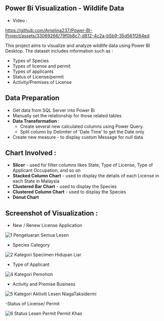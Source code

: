 ## Power Bi Visualization - Wildlife Data
- Video :

https://github.com/Amelina237/Power-BI-Project/assets/33069266/79f0b8c7-d812-4c2a-b5b9-35d561f264ed

This project aims to visualize and analyze wildlife data using Power BI Desktop. The dataset includes information such as :

- Types of Species
- Types of license and permit
- Types of applicants
- Status of License/permit
- Activity/Premises of License

## Data Preparation

- Get data from SQL Server into Power Bi
- Manually set the relationship for those related tables
- **Data Transformation** : 
  - Create several new calculated columns using Power Query.
  - Split column by Delimiter of 'Date Time' to get the Date only
- Create new measure - to display custom Message for null data

## Chart Involved :

- **Slicer** - used for filter columns likes State, Type of License, Type of Applicant Occupation, and so on
- **Stacked Column Chart** - used to display the details of each License in each State in Malaysia
- **Clustered Bar Chart** - used to display the Species
- **Clustered Column Chart** - used to display the Species
- **Donut Chart**

## Screenshot of Visualization :
- New / Renew License Application
  
![1 Pengeluaran Semua Lesen](https://github.com/Amelina237/Power-BI-Project/assets/33069266/52250789-5906-4868-ab3d-9093b02510b4)

- Species Category

![2 Kategori Specimen Hidupan Liar](https://github.com/Amelina237/Power-BI-Project/assets/33069266/e646777d-f689-4218-9c8f-07e34dfa45cf)

- Type of Applicant

![4 Kategori Pemohon](https://github.com/Amelina237/Power-BI-Project/assets/33069266/52e8786c-a97d-486e-a6b8-917e4bad0ec0)

- Activity and Premise Business

![5 Kategori Aktiviti Lesen NiagaTaksidermi](https://github.com/Amelina237/Power-BI-Project/assets/33069266/36559817-fcf3-4bb0-bd4a-ab99cf50f1ee)

-Status of License/ Permit

![6 Status Lesen Permit Permit Khas](https://github.com/Amelina237/Power-BI-Project/assets/33069266/50703cc4-c02a-4147-bf48-cd88b0e3b41b)


